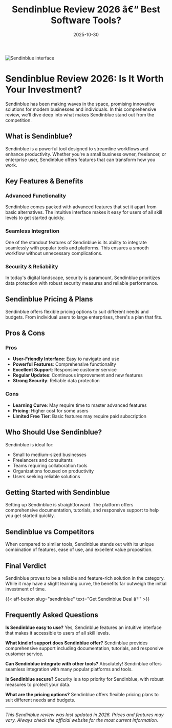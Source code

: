 ﻿---
title: "Sendinblue Review 2026 â€“ Best Software Tools?"
date: 2025-10-30
draft: false
rating: 4.8
category: "Software Tools"
tags: ["software-tools", "review", "2026"]
description: "Comprehensive Sendinblue review 2026. Discover if this  tool is the best choice for your needs."
keywords: "sendinblue, Sendinblue, review, software tools, 2026, best software tools"
image: "https://images.unsplash.com/photo-1555949963-aa79dcee981c?w=800&h=400&fit=crop&crop=center"
---

![Sendinblue interface](https://images.unsplash.com/photo-1555949963-aa79dcee981c?w=800&h=400&fit=crop&crop=center)

# Sendinblue Review 2026: Is It Worth Your Investment?

Sendinblue has been making waves in the  space, promising innovative solutions for modern businesses and individuals. In this comprehensive review, we'll dive deep into what makes Sendinblue stand out from the competition.

## What is Sendinblue?

Sendinblue is a powerful  tool designed to streamline workflows and enhance productivity. Whether you're a small business owner, freelancer, or enterprise user, Sendinblue offers features that can transform how you work.

## Key Features & Benefits

### Advanced Functionality
Sendinblue comes packed with advanced features that set it apart from basic alternatives. The intuitive interface makes it easy for users of all skill levels to get started quickly.

### Seamless Integration
One of the standout features of Sendinblue is its ability to integrate seamlessly with popular tools and platforms. This ensures a smooth workflow without unnecessary complications.

### Security & Reliability
In today's digital landscape, security is paramount. Sendinblue prioritizes data protection with robust security measures and reliable performance.

## Sendinblue Pricing & Plans

Sendinblue offers flexible pricing options to suit different needs and budgets. From individual users to large enterprises, there's a plan that fits.

## Pros & Cons

### Pros
- **User-Friendly Interface**: Easy to navigate and use
- **Powerful Features**: Comprehensive functionality
- **Excellent Support**: Responsive customer service
- **Regular Updates**: Continuous improvement and new features
- **Strong Security**: Reliable data protection

### Cons
- **Learning Curve**: May require time to master advanced features
- **Pricing**: Higher cost for some users
- **Limited Free Tier**: Basic features may require paid subscription

## Who Should Use Sendinblue?

Sendinblue is ideal for:
- Small to medium-sized businesses
- Freelancers and consultants
- Teams requiring collaboration tools
- Organizations focused on productivity
- Users seeking reliable  solutions

## Getting Started with Sendinblue

Setting up Sendinblue is straightforward. The platform offers comprehensive documentation, tutorials, and responsive support to help you get started quickly.

## Sendinblue vs Competitors

When compared to similar tools, Sendinblue stands out with its unique combination of features, ease of use, and excellent value proposition.

## Final Verdict

Sendinblue proves to be a reliable and feature-rich solution in the  category. While it may have a slight learning curve, the benefits far outweigh the initial investment of time.

{{< aff-button slug="sendinblue" text="Get Sendinblue Deal â†’" >}}

## Frequently Asked Questions

**Is Sendinblue easy to use?**
Yes, Sendinblue features an intuitive interface that makes it accessible to users of all skill levels.

**What kind of support does Sendinblue offer?**
Sendinblue provides comprehensive support including documentation, tutorials, and responsive customer service.

**Can Sendinblue integrate with other tools?**
Absolutely! Sendinblue offers seamless integration with many popular platforms and tools.

**Is Sendinblue secure?**
Security is a top priority for Sendinblue, with robust measures to protect your data.

**What are the pricing options?**
Sendinblue offers flexible pricing plans to suit different needs and budgets.

---

*This Sendinblue review was last updated in 2026. Prices and features may vary. Always check the official website for the most current information.*
